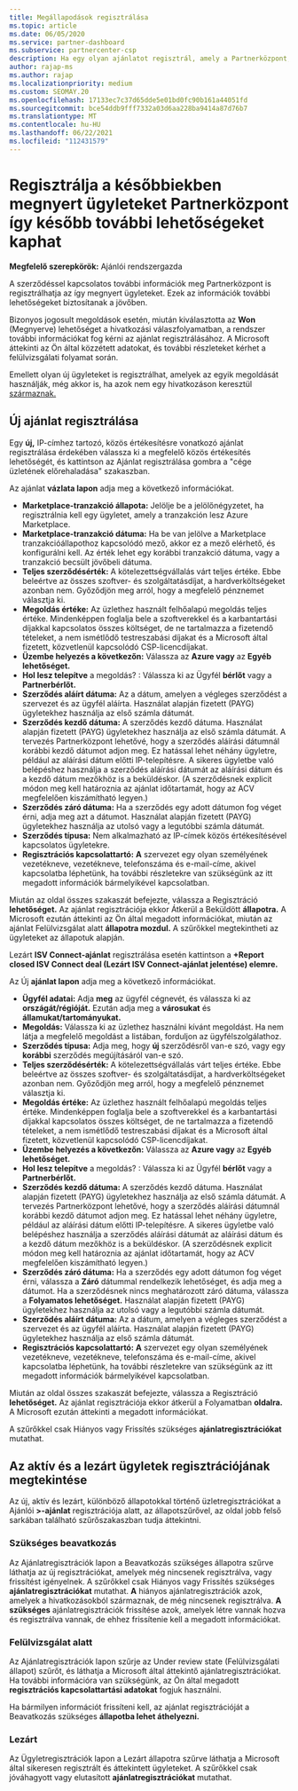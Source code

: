 ```yaml
---
title: Megállapodások regisztrálása
ms.topic: article
ms.date: 06/05/2020
ms.service: partner-dashboard
ms.subservice: partnercenter-csp
description: Ha egy olyan ajánlatot regisztrál, amely a Partnerközpont, a Microsoft a jövőben több lehetőséget nyújt Önnek.
author: rajap-ms
ms.author: rajap
ms.localizationpriority: medium
ms.custom: SEOMAY.20
ms.openlocfilehash: 17133ec7c37d65dde5e01bd0fc90b161a44051fd
ms.sourcegitcommit: bce54ddb9fff7332a03d6aa228ba9414a87d76b7
ms.translationtype: MT
ms.contentlocale: hu-HU
ms.lasthandoff: 06/22/2021
ms.locfileid: "112431579"
---
```

# <a name="register-deals-youve-won-in-partner-center-so-you-can-get-more-opportunities-later"></a>Regisztrálja a későbbiekben megnyert ügyleteket Partnerközpont így később további lehetőségeket kaphat

**Megfelelő szerepkörök:** Ajánlói rendszergazda

A szerződéssel kapcsolatos további információk meg Partnerközpont is regisztrálhatja az így megnyert ügyleteket. Ezek az információk további lehetőségeket biztosítanak a jövőben.

Bizonyos jogosult megoldások esetén, miután [](manage-leads.md)kiválasztotta az **Won** (Megnyerve) lehetőséget a hivatkozási válaszfolyamatban, a rendszer további információkat fog kérni az ajánlat regisztrálásához. A Microsoft áttekinti az Ön által közzétett adatokat, és további részleteket kérhet a felülvizsgálati folyamat során.

Emellett olyan új ügyleteket is regisztrálhat, amelyek az egyik megoldását használják, még akkor is, ha azok nem egy hivatkozáson keresztül [származnak.](referrals.md)

## <a name="register-a-new-deal"></a>Új ajánlat regisztrálása

Egy **új,** IP-címhez tartozó, közös értékesítésre vonatkozó  ajánlat regisztrálása érdekében válassza ki a megfelelő közös értékesítés lehetőségét, és kattintson az Ajánlat regisztrálása gombra a "cége üzletének előrehaladása" szakaszban.

Az ajánlat **vázlata lapon** adja meg a következő információkat.

- **Marketplace-tranzakció állapota:** Jelölje be a jelölőnégyzetet, ha regisztrálnia kell egy ügyletet, amely a tranzakción lesz Azure Marketplace.
- **Marketplace-tranzakció dátuma:** Ha be van jelölve a Marketplace tranzakcióállapothoz kapcsolódó mező, akkor ez a mező elérhető, és konfigurálni kell. Az érték lehet egy korábbi tranzakció dátuma, vagy a tranzakció becsült jövőbeli dátuma.
- **Teljes szerződésérték:** A kötelezettségvállalás várt teljes értéke. Ebbe beleértve az összes szoftver- és szolgáltatásdíjat, a hardverköltségeket azonban nem. Győződjön meg arról, hogy a megfelelő pénznemet választja ki.
- **Megoldás értéke:** Az üzlethez használt felhőalapú megoldás teljes értéke. Mindenképpen foglalja bele a szoftverekkel és a karbantartási díjakkal kapcsolatos összes költséget, de ne tartalmazza a fizetendő tételeket, a nem ismétlődő testreszabási díjakat és a Microsoft által fizetett, közvetlenül kapcsolódó CSP-licencdíjakat.
- **Üzembe helyezés a következőn:** Válassza az **Azure vagy** az **Egyéb lehetőséget.**
- **Hol lesz telepítve** a megoldás? : Válassza ki az Ügyfél **bérlőt** vagy a **Partnerbérlőt.**
- **Szerződés aláírt dátuma:** Az a dátum, amelyen a végleges szerződést a szervezet és az ügyfél aláírta. Használat alapján fizetett (PAYG) ügyletekhez használja az első számla dátumát.
- **Szerződés kezdő dátuma:** A szerződés kezdő dátuma. Használat alapján fizetett (PAYG) ügyletekhez használja az első számla dátumát. A tervezés Partnerközpont lehetővé, hogy a szerződés aláírási dátumnál korábbi kezdő dátumot adjon meg. Ez hatással lehet néhány ügyletre, például az aláírási dátum előtti IP-telepítésre. A sikeres ügyletbe való belépéshez használja a  szerződés aláírási dátumát az aláírási dátum és a kezdő dátum mezőkhöz is a beküldéskor. (A szerződésnek explicit módon meg kell határoznia az ajánlat időtartamát, hogy az ACV megfelelően kiszámítható legyen.)
- **Szerződés záró dátuma:** Ha a szerződés egy adott dátumon fog véget érni, adja meg azt a dátumot. Használat alapján fizetett (PAYG) ügyletekhez használja az utolsó vagy a legutóbbi számla dátumát.
- **Szerződés típusa:** Nem alkalmazható az IP-címek közös értékesítésével kapcsolatos ügyletekre.
- **Regisztrációs kapcsolattartó:** **A** szervezet egy olyan személyének vezetékneve, vezetékneve, telefonszáma és e-mail-címe, akivel kapcsolatba léphetünk, ha további részletekre van szükségünk az itt megadott információk bármelyikével kapcsolatban. 

Miután az oldal összes szakaszát befejezte, válassza a Regisztráció **lehetőséget.** Az ajánlat regisztrációja ekkor Átkerül a Beküldött **állapotra.** A Microsoft ezután áttekinti az Ön által megadott információkat, miután az ajánlat Felülvizsgálat alatt **állapotra mozdul.** A szűrőkkel megtekintheti az ügyleteket az állapotuk alapján.

Lezárt **ISV Connect-ajánlat** regisztrálása esetén kattintson a **+Report closed ISV Connect deal (Lezárt ISV Connect-ajánlat jelentése) elemre.**

Az Új **ajánlat lapon** adja meg a következő információkat.

- **Ügyfél adatai:** Adja **meg** az ügyfél cégnevét, és válassza ki az **országát/régióját.** Ezután adja meg a **városukat** és **államukat/tartományukat.**
- **Megoldás:** Válassza ki az üzlethez használni kívánt megoldást. Ha nem látja a megfelelő megoldást a listában, forduljon az ügyfélszolgálathoz.
- **Szerződés típusa:** Adja meg, hogy **új** szerződésről van-e szó, vagy egy **korábbi** szerződés megújításáról van-e szó.
- **Teljes szerződésérték:** A kötelezettségvállalás várt teljes értéke. Ebbe beleértve az összes szoftver- és szolgáltatásdíjat, a hardverköltségeket azonban nem. Győződjön meg arról, hogy a megfelelő pénznemet választja ki.
- **Megoldás értéke:** Az üzlethez használt felhőalapú megoldás teljes értéke. Mindenképpen foglalja bele a szoftverekkel és a karbantartási díjakkal kapcsolatos összes költséget, de ne tartalmazza a fizetendő tételeket, a nem ismétlődő testreszabási díjakat és a Microsoft által fizetett, közvetlenül kapcsolódó CSP-licencdíjakat.
- **Üzembe helyezés a következőn:** Válassza az **Azure vagy** az **Egyéb lehetőséget.**
- **Hol lesz telepítve** a megoldás? : Válassza ki az Ügyfél **bérlőt** vagy a **Partnerbérlőt.**
- **Szerződés kezdő dátuma:** A szerződés kezdő dátuma. Használat alapján fizetett (PAYG) ügyletekhez használja az első számla dátumát. A tervezés Partnerközpont lehetővé, hogy a szerződés aláírási dátumnál korábbi kezdő dátumot adjon meg. Ez hatással lehet néhány ügyletre, például az aláírási dátum előtti IP-telepítésre. A sikeres ügyletbe való belépéshez használja a  szerződés aláírási dátumát az aláírási dátum és a kezdő dátum mezőkhöz is a beküldéskor. (A szerződésnek explicit módon meg kell határoznia az ajánlat időtartamát, hogy az ACV megfelelően kiszámítható legyen.)
- **Szerződés záró dátuma:** Ha a szerződés egy adott dátumon fog véget érni, válassza a **Záró** dátummal rendelkezik lehetőséget, és adja meg a dátumot. Ha a szerződésnek nincs meghatározott záró dátuma, válassza a **Folyamatos lehetőséget.** Használat alapján fizetett (PAYG) ügyletekhez használja az utolsó vagy a legutóbbi számla dátumát.
- **Szerződés aláírt dátuma:** Az a dátum, amelyen a végleges szerződést a szervezet és az ügyfél aláírta. Használat alapján fizetett (PAYG) ügyletekhez használja az első számla dátumát.
- **Regisztrációs kapcsolattartó:** **A** szervezet egy olyan személyének vezetékneve, vezetékneve, telefonszáma és e-mail-címe, akivel kapcsolatba léphetünk, ha további részletekre van szükségünk az itt megadott információk bármelyikével kapcsolatban. 

Miután az oldal összes szakaszát befejezte, válassza a Regisztráció **lehetőséget.** Az ajánlat regisztrációja ekkor átkerül a Folyamatban **oldalra.** A Microsoft ezután áttekinti a megadott információkat.

A szűrőkkel csak Hiányos  vagy Frissítés szükséges **ajánlatregisztrációkat** mutathat.

## <a name="viewing-active-and-closed-deal-registrations"></a>Az aktív és a lezárt ügyletek regisztrációjának megtekintése

Az új, aktív és lezárt, különböző állapotokkal történő üzletregisztrációkat a Ajánlói **>-ajánlat** regisztrációja alatt, az állapotszűrővel, az oldal jobb felső sarkában található szűrőszakaszban tudja áttekintni.

### <a name="action-required"></a>Szükséges beavatkozás

Az Ajánlatregisztrációk lapon a Beavatkozás szükséges állapotra szűrve láthatja az új regisztrációkat, amelyek még nincsenek regisztrálva, vagy frissítést igényelnek. A szűrőkkel csak Hiányos  vagy Frissítés szükséges **ajánlatregisztrációkat** mutathat. **A** hiányos ajánlatregisztrációk azok, amelyek a hivatkozásokból származnak, de még nincsenek regisztrálva. **A szükséges** ajánlatregisztrációk frissítése azok, amelyek létre vannak hozva és regisztrálva vannak, de ehhez frissítenie kell a megadott információkat.

### <a name="under-review"></a>Felülvizsgálat alatt

Az Ajánlatregisztrációk lapon szűrje az Under review state (Felülvizsgálati állapot) szűrőt, és láthatja a Microsoft által áttekintő ajánlatregisztrációkat. Ha további információra van szükségünk, az Ön által megadott **regisztrációs kapcsolattartási adatokat** fogjuk használni.

Ha bármilyen információt frissíteni kell, az ajánlat regisztrációját a Beavatkozás szükséges **állapotba lehet áthelyezni.**

### <a name="closed"></a>Lezárt

Az Ügyletregisztrációk lapon a Lezárt állapotra szűrve láthatja a Microsoft által sikeresen regisztrált és áttekintett ügyleteket. A szűrőkkel csak jóváhagyott  vagy elutasított **ajánlatregisztrációkat** mutathat.
